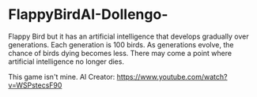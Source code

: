 # FlappyBirdAI-Dollengo-
Flappy Bird but it has an artificial intelligence that develops gradually over generations. Each generation is 100 birds. As generations evolve, the chance of birds dying becomes less. There may come a point where artificial intelligence no longer dies.

This game isn't mine.
AI Creator: https://www.youtube.com/watch?v=WSPstecsF90
